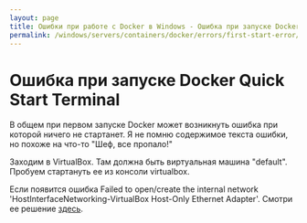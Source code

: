```yaml
---
layout: page
title: Ошибки при работе с Docker в Windows - Ошибка при запуске Docker Quick Start Terminal
permalink: /windows/servers/containers/docker/errors/first-start-error/
---
```


# Ошибка при запуске Docker Quick Start Terminal

В общем при первом запуске Docker может возникнуть ошибка при которой ничего не стартанет.
Я не помню содержимое текста ошибки, но похоже на что-то "Шеф, все пропало!"

Заходим в VirtualBox.
Там должна быть виртуальная машина "default".
Пробуем стартануть ее из консоли virtualbox.

Если появится ошибка Failed to open/create the internal network 'HostInterfaceNetworking-VirtualBox Host-Only Ethernet Adapter'.
Смотри ее решение <a href="/windows/servers/virtual/virtualbox/errors/failed-to-open-create-the-internal-network/">здесь</a>.
